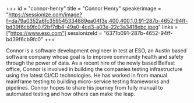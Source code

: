 +++
id = "connor-henry"
title = "Connor Henry"
speakerimage = "https://sessionize.com/image?f=da79a0352a6fc359545334889ea04f3e,400,400,1,0,91-287b-4652-94ff-bd39f6cb9fc0.f2bf7db4-49a0-4cd3-a03e-22c3a3418ebc.jpeg"
links = ["https://www.eso.com"]
sessionizeId = "6371b091-287b-4652-94ff-bd39f6cb9fc0"
+++

Connor is a software development engineer in test at ESO, an Austin based software company whose goal is to improve community health and safety through the power of data. As a recent hire of the newly based Belfast office, Connor is involved in building the companies testing infrastructure using the latest CI/CD technologies. He has worked in from manual mainframe testing to building micro-service testing frameworks and pipelines. Connor hopes to share his journey from fully manual to automated testing and how others can make the leap.
